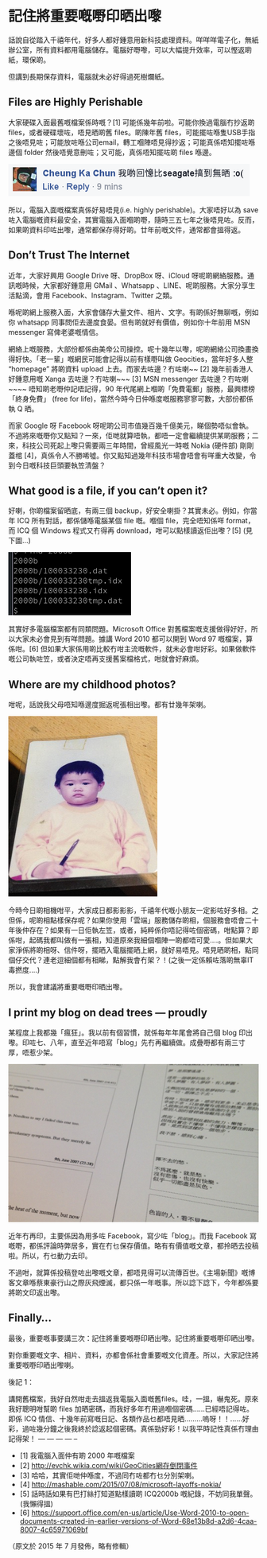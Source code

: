# 記住將重要嘅嘢印晒出嚟

話說自從踏入千禧年代，好多人都好鍾意用新科技處理資料。咩咩咩電子化，無紙辦公室，所有資料都用電腦儲存。電腦好嘢嚟，可以大幅提升效率，可以慳返啲紙，環保啲。

但講到長期保存資料，電腦就未必好得過死樹爛紙。

## Files are Highly Perishable

大家硬碟入面最舊嘅檔案係時嘅？[1] 可能係幾年前啦。可能你換過電腦冇抄返啲 files，或者硬碟壞咗，唔見晒啲舊 files。啲陳年舊 files，可能擺咗喺隻USB手指之後唔見咗；可能放咗喺公司email，轉工嗰陣唔見得抄返；可能真係唔知擺咗喺邊個 folder 然後唔覺意刪咗；又可能，真係唔知擺咗啲 files 喺邊。

![某網民痛苦嘅經歷](./images/seagate.png)

所以，電腦入面嘅檔案真係好易唔見(i.e. highly perishable)。大家唔好以為 save 咗入電腦嘅資料最安全，其實電腦入面嗰啲嘢，隨時三五七年之後唔見咗。反而，如果啲資料印咗出嚟，通常都保存得好啲。廿年前嘅文件，通常都會搵得返。

## Don’t Trust The Internet

近年，大家好興用 Google Drive 呀、DropBox 呀、iCloud 呀呢啲網絡服務。通訊嘅時候，大家都好鍾意用 GMail 、Whatsapp 、LINE、呢啲服務。大家分享生活點滴，會用 Facebook、Instagram、Twitter 之類。

喺呢啲網上服務入面，大家會儲存大量文件、相片、文字。有啲係好無聊嘅，例如你 whatsapp 同事問佢去邊度食晏。但有啲就好有價值，例如你十年前用 MSN messenger 寫俾老婆嘅情信。

網絡上嘅服務，大部份都係由美帝公司操控。呢十幾年以嚟，呢啲網絡公司換畫換得好快。「老一輩」嘅網民可能會記得以前有樣嘢叫做 Geocities，當年好多人整 “homepage” 將啲資料 upload 上去。而家去咗邊？冇咗喇~~ [2] 幾年前香港人好鍾意用嘅 Xanga 去咗邊？冇咗喇~~~ [3] MSN messenger 去咗邊？冇咗喇~~~~ 唔知啲老嘢仲記唔記得，90 年代尾網上嗰啲「免費電郵」服務，最興標榜「終身免費」 (free for life)，當然今時今日仲喺度嘅服務寥寥可數，大部份都係執 Q 晒。

而家 Google 呀 Facebook 呀呢啲公司市值幾百幾千億美元，睇個勢唔似會執。不過將來嘅嘢你又點知？一來，佢哋就算唔執，都唔一定會繼續提供某啲服務；二來，科技公司死起上嚟只需要兩三年時間，曾經風光一時嘅 Nokia (硬件部) 剛剛蓋棺 [4]，真係令人不勝唏噓。你又點知過幾年科技市場會唔會有咩重大改變，令到今日嘅科技巨頭要執笠清盤？

## What good is a file, if you can’t open it?

好喇，你啲檔案留晒底，有兩三個 backup，好安全喇掛？其實未必。例如，你當年 ICQ 所有對話，都係儲喺電腦某個 file 嘅。嗰個 file，完全唔知係咩 format，而 ICQ 個 Windows 程式又冇得再 download，咁可以點樣讀返佢出嚟？[5] (見下圖…)

![咁即係點？](./images/icq.png)


其實好多電腦檔案都有同類問題。Microsoft Office 對舊檔案嘅支援做得好好，所以大家未必會見到有咩問題。據講 Word 2010 都可以開到 Word 97 嘅檔案，算係咁。[6] 但如果大家係用啲比較冇咁主流嘅軟件，就未必會咁好彩。如果做軟件嘅公司執咗笠，或者決定唔再支援舊案檔格式，咁就會好麻煩。

## Where are my childhood photos?

咁呢，話說我父母唔知喺邊度掘返呢張相出嚟。都有廿幾年架喇。

![細個個柒樣](./images/me.jpg)

今時今日啲相機咁平，大家成日都影影影，千禧年代嘅小朋友一定影咗好多相。之但係，呢啲相點樣保存呢？如果你使用「雲端」服務儲存啲相，個服務會唔會二十年後仲存在？如果有一日佢執左笠，或者，純粹係你唔記得咗個密碼，咁點算？即係咁，起碼我都叫做有一張相，知道原來我細個嗰陣一啲都唔可愛….。但如果大家淨係將啲相呀、信件呀，擺晒入電腦擺晒上網，就好易唔見。唔見晒啲相，點同個仔交代？連老逗細個都有相睇，點解我會冇架？！(之後一定係賴咗落啲無辜IT毒撚度….)

所以，我會建議將重要嘅嘢印晒出嚟。

## I print my blog on dead trees — proudly

某程度上我都幾「瘋狂」。我以前有個習慣，就係每年年尾會將自己個 blog 印出嚟。印咗七、八年，直至近年唔寫「blog」先冇再繼續做。成疊嘢都有兩三寸厚，唔惹少架。

![印blog](./images/printblog.jpg)

近年冇再印，主要係因為用多咗 Facebook，寫少咗「blog」。而我 Facebook 寫嘅嘢，都係評論時弊居多，實在冇乜保存價值。略有有價值嘅文章，都拎晒去投稿啦。所以，冇乜動力去印。

不過咁，就算係投稿登咗出嚟嘅文章，都唔見得可以流傳百世。《主場新聞》嘅博客文章喺蔡東豪行山之際灰飛煙滅，都只係一年嘅事。所以諗下諗下，今年都係要將啲文印返出嚟。

## Finally…

最後，重要嘅事要講三次：記住將重要嘅嘢印晒出嚟。記住將重要嘅嘢印晒出嚟。

對你重要嘅文字、相片、資料，亦都會係社會重要嘅文化資產。所以，大家記住將重要嘅嘢印晒出嚟喇。

後記 1：

講開舊檔案，我好自然咁走去搵返我電腦入面嘅舊files。哇，一搵，嚇鬼死。原來我好聰明咁幫啲 files 加晒密碼，而我好多年冇用過嗰個密碼……已經唔記得咗。即係 ICQ 情信、十幾年前寫嘅日記、各類作品乜都唔見晒………嗚呀！！……好彩，過咗幾分鐘之後我終於諗返起個密碼。真係勁好彩！以我平時記性真係冇理由記得架！
— — — — –
* [1] 我電腦入面仲有啲 2000 年嘅檔案
* [2] http://evchk.wikia.com/wiki/GeoCities網存倒閉事件
* [3] 哈哈，其實佢哋仲喺度，不過同冇咗都冇乜分別架喇。
* [4] http://mashable.com/2015/07/08/microsoft-layoffs-nokia/
* [5] 話時話如果有巴打絲打知道點樣讀啲 ICQ2000b 嘅紀錄，不妨同我單聲。 (我懶得搵)
* [6] https://support.office.com/en-us/article/Use-Word-2010-to-open-documents-created-in-earlier-versions-of-Word-68e13b8d-a2d6-4caa-8007-4c65971069bf

（原文於 2015 年 7 月發佈，略有修輯）
